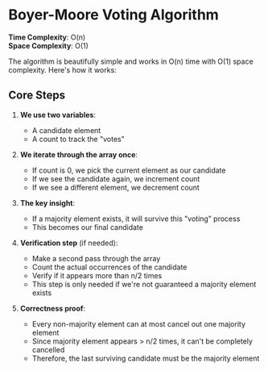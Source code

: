 # Boyer-Moore Voting Algorithm

**Time Complexity**: O(n)  
**Space Complexity**: O(1)

The algorithm is beautifully simple and works in O(n) time with O(1) space complexity. Here's how it works:

## Core Steps

1. **We use two variables**:

   - A candidate element
   - A count to track the "votes"

2. **We iterate through the array once**:

   - If count is 0, we pick the current element as our candidate
   - If we see the candidate again, we increment count
   - If we see a different element, we decrement count

3. **The key insight**:

   - If a majority element exists, it will survive this "voting" process
   - This becomes our final candidate

4. **Verification step** (if needed):

   - Make a second pass through the array
   - Count the actual occurrences of the candidate
   - Verify if it appears more than n/2 times
   - This step is only needed if we're not guaranteed a majority element exists

5. **Correctness proof**:
   - Every non-majority element can at most cancel out one majority element
   - Since majority element appears > n/2 times, it can't be completely cancelled
   - Therefore, the last surviving candidate must be the majority element
